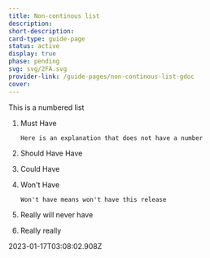 ```yaml
---
title: Non-continous list
description: 
short-description: 
card-type: guide-page
status: active
display: true
phase: pending
svg: svg/2FA.svg
provider-link: /guide-pages/non-continous-list-gdoc
cover: 
---
```

<div class="content-section">
<div class="section-container" markdown="1">

This is a numbered list


 1. Must Have


		Here is an explanation that does not have a number


 1. Should Have Have
 2. Could Have
 3. Won't Have


		Won't have means won't have this release


 1. Really will never have
 2. Really really
</div>
</div> 2023-01-17T03:08:02.908Z
